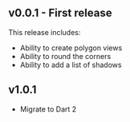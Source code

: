 ## v0.0.1 - First release

This release includes:

* Ability to create polygon views
* Ability to round the corners
* Ability to add a list of shadows 

## v1.0.1

* Migrate to Dart 2